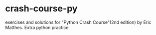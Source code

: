 # crash-course-py
exercises and solutions for "Python Crash Course"(2nd edition) by Eric Matthes. Extra python practice
